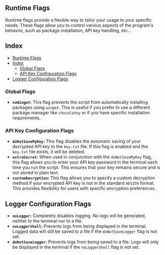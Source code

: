 ## Runtime Flags

Runtime flags provide a flexible way to tailor your usage to your specific needs. These flags allow you to control various aspects of the program's behavior, such as package installation, API key handling, etc...

## Index

- [Runtime Flags](#runtime-flags)
- [Index](#index)
    - [Global Flags](#global-flags)
    - [API Key Configuration Flags](#api-key-configuration-flags)
- [Logger Configuration Flags](#logger-configuration-flags)

<!--
Dev note:
Add markdown tables in the future.
Also, this file might be used to format a help message in the UI.
-->

### Global Flags

- **`noWinget`:** This flag prevents the script from automatically installing packages using `winget`. This is useful if you prefer to use a different package manager like `chocolatey` or if you have specific installation requirements.

### API Key Configuration Flags

- **`doNotSaveMyKey`:** This flag disables the automatic saving of your decrypted API key to the `key.txt` file. If this flag is enabled and the `key.txt` file exists, it will be deleted.
- **`extraSecret`:** When used in conjunction with the `doNotSaveMyKey` flag, this flag allows you to enter your API key password in the terminal each time you run the script. This ensures that your key remains secure and is not stored in plain text.
- **`customDecryption`:** This flag allows you to specify a custom decryption method if your encrypted API key is not in the standard `AES256` format. This provides flexibility for users with specific encryption preferences.

## Logger Configuration Flags

- **`noLogger`:** Completely disables logging. No logs will be generated, neither to the terminal nor to a file.
- **`noLoggerShell`:** Prevents logs from being displayed in the terminal. Logged data will still be saved to a file if the `doNotSaveLogger` flag is not set.
- **`doNotSaveLogger`:** Prevents logs from being saved to a file. Logs will only be displayed in the terminal if the `noLoggerShell` flag is not set.
